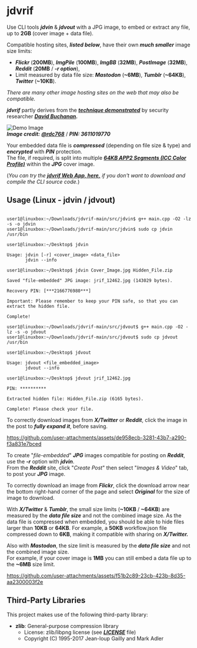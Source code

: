 # jdvrif

Use CLI tools ***jdvin*** & ***jdvout*** with a JPG image, to embed or extract any file, up to **2GB** (cover image + data file).  

Compatible hosting sites, ***listed below***, have their own ***much smaller*** image size limits:
* ***Flickr*** (**200MB**), ***ImgPile*** (**100MB**), ***ImgBB*** (**32MB**), ***PostImage*** (**32MB**), ***Reddit*** (**20MB** / ***-r option***),
* Limit measured by data file size: ***Mastodon*** (**~6MB**), ***Tumblr*** (**~64KB**), ***Twitter*** (**~10KB**).
  
*There are many other image hosting sites on the web that may also be compatible.*  

***jdvrif*** partly derives from the ***[technique demonstrated](https://www.vice.com/en/article/bj4wxm/tiny-picture-twitter-complete-works-of-shakespeare-steganography)*** by security researcher ***[David Buchanan](https://www.da.vidbuchanan.co.uk/).*** 

![Demo Image](https://github.com/CleasbyCode/jdvrif/blob/main/demo_image/jrif_79866.jpg)  
***Image credit:*** [***@rdc768***](https://x.com/rdc768) / ***PIN: 3611019770***

Your embedded data file is ***compressed*** (depending on file size & type) and ***encrypted*** with ***PIN*** protection.  
The file, if required, is split into multiple [***64KB APP2 Segments (ICC Color Profile)***](https://youtu.be/1213w-k9X9M) within the ***JPG*** cover image.  

(*You can try the [***jdvrif Web App, here,***](https://cleasbycode.co.uk/jdvrif/index/) if you don't want to download and compile the CLI source code.*)

## Usage (Linux - jdvin / jdvout)

```console

user1@linuxbox:~/Downloads/jdvrif-main/src/jdvin$ g++ main.cpp -O2 -lz -s -o jdvin
user1@linuxbox:~/Downloads/jdvrif-main/src/jdvin$ sudo cp jdvin /usr/bin

user1@linuxbox:~/Desktop$ jdvin 

Usage: jdvin [-r] <cover_image> <data_file>  
       jdvin --info

user1@linuxbox:~/Desktop$ jdvin Cover_Image.jpg Hidden_File.zip
  
Saved "file-embedded" JPG image: jrif_12462.jpg (143029 bytes).

Recovery PIN: [***2166776980***]

Important: Please remember to keep your PIN safe, so that you can extract the hidden file.

Complete!

user1@linuxbox:~/Downloads/jdvrif-main/src/jdvout$ g++ main.cpp -O2 -lz -s -o jdvout
user1@linuxbox:~/Downloads/jdvrif-main/src/jdvout$ sudo cp jdvout /usr/bin

user1@linuxbox:~/Desktop$ jdvout

Usage: jdvout <file_embedded_image>
       jdvout --info
        
user1@linuxbox:~/Desktop$ jdvout jrif_12462.jpg

PIN: **********

Extracted hidden file: Hidden_File.zip (6165 bytes).

Complete! Please check your file.

```
To correctly download images from ***X/Twitter*** or ***Reddit***, click the image in the post to ***fully expand it***, before saving.  

https://github.com/user-attachments/assets/de958ecb-3281-43b7-a290-f3a831e7bced

To create "*file-embedded*" ***JPG*** images compatible for posting on ***Reddit***, use the ***-r*** option with ***jdvin***.  
From the ***Reddit*** site, click "*Create Post*" then select "*Images & Video*" tab, to post your ***JPG*** image.

To correctly download an image from ***Flickr***, click the download arrow near the bottom right-hand corner of the page and select ***Original*** for the size of image to download.

With ***X/Twitter*** & ***Tumblr***, the small size limits (**~10KB** / **~64KB**) are measured by the ***data file size*** and not the combined image size.
As the data file is compressed when embedded, you should be able to hide files larger than **10KB** or **64KB**.
For example, a **50KB** workflow.json file compressed down to **6KB**, making it compatible with sharing on ***X/Twitter.***

Also with ***Mastodon***, the size limit is measured by the ***data file size*** and not the combined image size.  
For example, if your cover image is **1MB** you can still embed a data file up to the **~6MB** size limit.

https://github.com/user-attachments/assets/f51b2c89-23cb-423b-8d35-aa2300003f2e

## Third-Party Libraries

This project makes use of the following third-party library:

- **zlib**: General-purpose compression library
  - License: zlib/libpng license (see [***LICENSE***](https://github.com/madler/zlib/blob/develop/LICENSE) file)
  - Copyright (C) 1995-2017 Jean-loup Gailly and Mark Adler

##

